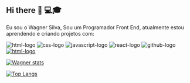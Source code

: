 ## Hi there 👋 :computer::mortar_board:

Eu sou o Wagner Silva, Sou um Programador Front End, atualmente estou aprendendo e criando projetos com:
<br>

<img src="https://img.shields.io/badge/HTML5-E34F26?style=for-the-badge&logo=html5&logoColor=white" alt="html-logo"/>  <img src="https://img.shields.io/badge/CSS-239120?&style=for-the-badge&logo=css3&logoColor=white" alt="css-logo"/>  <img src="https://img.shields.io/badge/JavaScript-F7DF1E?style=for-the-badge&logo=javascript&logoColor=black" alt="javascript-logo"/>  <img src="https://img.shields.io/badge/React-20232A?style=for-the-badge&logo=react&logoColor=61DAFB" alt="react-logo"/>  <img src="https://img.shields.io/badge/GitHub-100000?style=for-the-badge&logo=github&logoColor=whit" alt="github-logo"/>
<br>
<a href="www.linkedin.com/in/vagner-vieira-da-silva-a56695253"><img src="https://img.shields.io/badge/LinkedIn-0077B5?style=for-the-badge&logo=linkedin&logoColor=white" alt="html-logo"/></a>


[![Wagner stats](https://github-readme-stats.vercel.app/api?username=WgDkSilva)](https://github.com/anuraghazra/github-readme-stats)

[![Top Langs](https://github-readme-stats.vercel.app/api/top-langs/?username=WgDkSilva)](https://github.com/anuraghazra/github-readme-stats)
